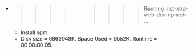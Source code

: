 * >>>>>>>>> Running inst-xtra-web-dev-npm.sh ...
  * Install npm.
  * Disk size = 6863948K. Space Used = 6552K. Runtime = 00:00:00:05.
